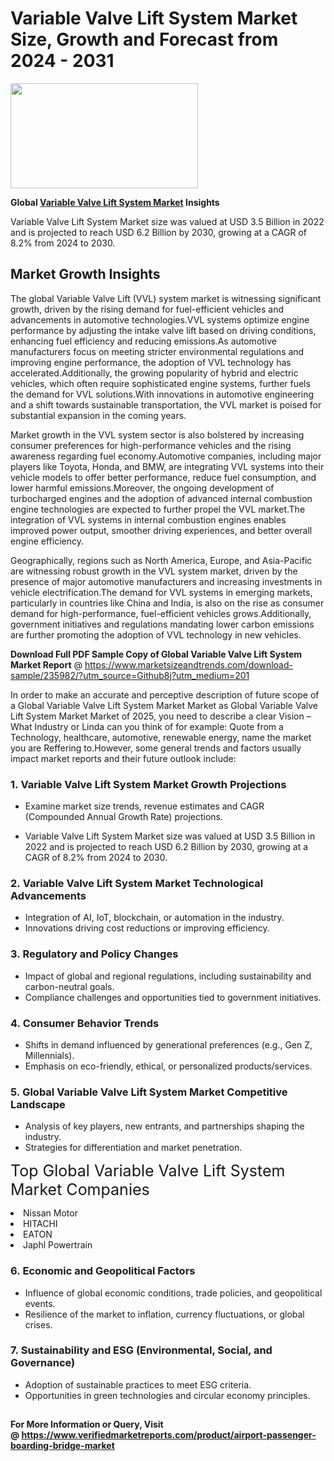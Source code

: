 <H1>Variable Valve Lift System Market Size, Growth and Forecast from 2024 - 2031</H1><img class="aligncenter size-medium wp-image-584254" src="https://thirdeyenews.in/wp-content/uploads/2024/09/Global-Market-Research-300x168.jpeg" alt="" width="300" height="168" /><p><strong>Global&nbsp;<a href="https://www.marketsizeandtrends.com/download-sample/235982/?utm_source=Github8j?utm_medium=201">Variable Valve Lift System Market</a> Insights</strong></p><p>Variable Valve Lift System Market size was valued at USD 3.5 Billion in 2022 and is projected to reach USD 6.2 Billion by 2030, growing at a CAGR of 8.2% from 2024 to 2030.</p><p><h2>Market Growth Insights</h2> <p>The global Variable Valve Lift (VVL) system market is witnessing significant growth, driven by the rising demand for fuel-efficient vehicles and advancements in automotive technologies.VVL systems optimize engine performance by adjusting the intake valve lift based on driving conditions, enhancing fuel efficiency and reducing emissions.As automotive manufacturers focus on meeting stricter environmental regulations and improving engine performance, the adoption of VVL technology has accelerated.Additionally, the growing popularity of hybrid and electric vehicles, which often require sophisticated engine systems, further fuels the demand for VVL solutions.With innovations in automotive engineering and a shift towards sustainable transportation, the VVL market is poised for substantial expansion in the coming years.</p> <p>Market growth in the VVL system sector is also bolstered by increasing consumer preferences for high-performance vehicles and the rising awareness regarding fuel economy.Automotive companies, including major players like Toyota, Honda, and BMW, are integrating VVL systems into their vehicle models to offer better performance, reduce fuel consumption, and lower harmful emissions.Moreover, the ongoing development of turbocharged engines and the adoption of advanced internal combustion engine technologies are expected to further propel the VVL market.The integration of VVL systems in internal combustion engines enables improved power output, smoother driving experiences, and better overall engine efficiency.</p> <p>Geographically, regions such as North America, Europe, and Asia-Pacific are witnessing robust growth in the VVL system market, driven by the presence of major automotive manufacturers and increasing investments in vehicle electrification.The demand for VVL systems in emerging markets, particularly in countries like China and India, is also on the rise as consumer demand for high-performance, fuel-efficient vehicles grows.Additionally, government initiatives and regulations mandating lower carbon emissions are further promoting the adoption of VVL technology in new vehicles.</p> <p><span class=""><strong>Download Full PDF Sample Copy of Global Variable Valve Lift System Market Report</strong> @ <a href="https://www.marketsizeandtrends.com/download-sample/235982/?utm_source=Github8j?utm_medium=201" target="_blank">https://www.marketsizeandtrends.com/download-sample/235982/?utm_source=Github8j?utm_medium=201</a></span></p><p>In order to make an accurate and perceptive description of future scope of a Global&nbsp;Variable Valve Lift System Market Market as Global&nbsp;Variable Valve Lift System Market Market of 2025, you need to describe a clear Vision &ndash; What Industry or Linda can you think of for example: Quote from a Technology, healthcare, automotive, renewable energy, name the market you are Reffering to.However, some general trends and factors usually impact market reports and their future outlook include:</p><h3>1.&nbsp;<strong>Variable Valve Lift System Market Growth Projections</strong></h3><ul><li>Examine market size trends, revenue estimates and CAGR (Compounded Annual Growth Rate) projections.</li><li><p>Variable Valve Lift System Market size was valued at USD 3.5 Billion in 2022 and is projected to reach USD 6.2 Billion by 2030, growing at a CAGR of 8.2% from 2024 to 2030.</p></li></ul><h3>2.&nbsp;<strong>Variable Valve Lift System Market Technological Advancements</strong></h3><ul><li>Integration of AI, IoT, blockchain, or automation in the industry.</li><li>Innovations driving cost reductions or improving efficiency.</li></ul><h3>3.&nbsp;<strong>Regulatory and Policy Changes</strong></h3><ul><li>Impact of global and regional regulations, including sustainability and carbon-neutral goals.</li><li>Compliance challenges and opportunities tied to government initiatives.</li></ul><h3>4.&nbsp;<strong>Consumer Behavior Trends</strong></h3><ul><li>Shifts in demand influenced by generational preferences (e.g., Gen Z, Millennials).</li><li>Emphasis on eco-friendly, ethical, or personalized products/services.</li></ul><h3>5.&nbsp;<strong>Global Variable Valve Lift System Market Competitive Landscape</strong></h3><ul><li>Analysis of key players, new entrants, and partnerships shaping the industry.</li><li>Strategies for differentiation and market penetration.</li></ul><p data-pm-slice="1 1 []"><span style="color: inherit; font-family: inherit; font-size: 25px;">Top Global Variable Valve Lift System Market Companies</span></p><div class="" data-test-id=""><p><li>Nissan Motor</li><li> HITACHI</li><li> EATON</li><li> Japhl Powertrain</li></p></div><h3>6.&nbsp;<strong>Economic and Geopolitical Factors</strong></h3><ul><li>Influence of global economic conditions, trade policies, and geopolitical events.</li><li>Resilience of the market to inflation, currency fluctuations, or global crises.</li></ul><h3>7.&nbsp;<strong>Sustainability and ESG (Environmental, Social, and Governance)</strong></h3><ul><li>Adoption of sustainable practices to meet ESG criteria.</li><li>Opportunities in green technologies and circular economy principles.</li></ul><h2><strong style="font-size: 14px;">For More Information or Query, Visit @&nbsp;</strong><a style="background-color: #ffffff; font-size: 14px;" href="https://www.marketsizeandtrends.com/report/variable-valve-lift-system-market/" target="_blank">https://www.verifiedmarketreports.com/product/airport-passenger-boarding-bridge-market</a></h2>